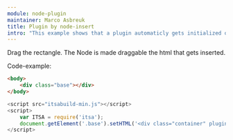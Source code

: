 ```yaml
---
module: node-plugin
maintainer: Marco Asbreuk
title: Plugin by node-insert
intro: "This example shows that a plugin automaticly gets initialized once a host with plugin-html gets inserted."
---
```


<style type="text/css">
    .container {
        margin: 10px;
        height: 100px;
        width: 100px;
        background-color: #990073;
        border: 2px solid #000;
        display: inline-block;
        *display: inline;
        *zoom: 1;
    }
    .body-content.module p.spaced {
        margin-top: 150px;
    }
</style>

Drag the rectangle. The Node is made draggable the html that gets inserted.

<div class="base"></div>

<p class="spaced">Code-example:</p>

```html
<body>
    <div class="base"></div>
</body>
```

```js
<script src="itsabuild-min.js"></script>
<script>
    var ITSA = require('itsa');
    document.getElement('.base').setHTML('<div class="container" plugin-dd="true"></div>');
</script>
```

<script src="../../dist/itsabuild.js"></script>
<script>
    var ITSA = require('itsa');
    document.getElement('.base').setHTML('<div class="container" plugin-dd="true"></div>');
</script>
